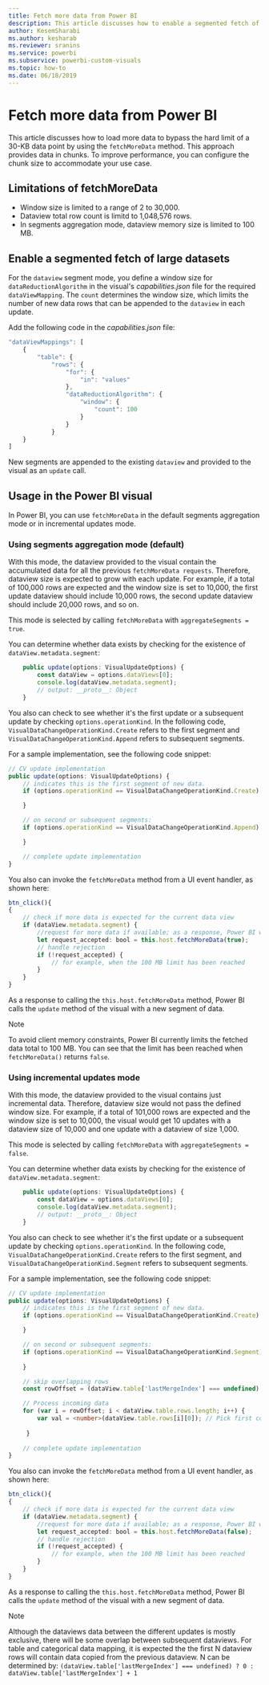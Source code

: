 ```yaml
---
title: Fetch more data from Power BI
description: This article discusses how to enable a segmented fetch of large datasets for Power BI visuals.
author: KesemSharabi
ms.author: kesharab
ms.reviewer: sranins
ms.service: powerbi
ms.subservice: powerbi-custom-visuals
ms.topic: how-to
ms.date: 06/18/2019
---
```


# Fetch more data from Power BI

This article discusses how to load more data to bypass the hard limit of a 30-KB data point by using the `fetchMoreData` method. This approach provides data in chunks. To improve performance, you can configure the chunk size to accommodate your use case.

## Limitations of fetchMoreData

* Window size is limited to a range of 2 to 30,000.
* Dataview total row count is limitd to 1,048,576 rows.
* In segments aggregation mode, dataview memory size is limited to 100 MB.

## Enable a segmented fetch of large datasets

For the `dataview` segment mode, you define a window size for `dataReductionAlgorithm` in the visual's *capabilities.json* file for the required `dataViewMapping`. The `count` determines the window size, which limits the number of new data rows that can be appended to the `dataview` in each update.

Add the following code in the *capabilities.json* file:

```typescript
"dataViewMappings": [
    {
        "table": {
            "rows": {
                "for": {
                    "in": "values"
                },
                "dataReductionAlgorithm": {
                    "window": {
                        "count": 100
                    }
                }
            }
    }
]
```

New segments are appended to the existing `dataview` and provided to the visual as an `update` call.

## Usage in the Power BI visual

In Power BI, you can use `fetchMoreData` in the default segments aggregation mode or in incremental updates mode. 

### Using segments aggregation mode (default)

With this mode, the dataview provided to the visual contain the accumulated data for all the previous `fetchMoreData requests`. Therefore, dataview size is expected to grow with each update. For example, if a total of 100,000 rows are expected and the window size is set to 10,000, the first update dataview should include 10,000 rows, the second update dataview should include 20,000 rows, and so on.

This mode is selected by calling `fetchMoreData` with `aggregateSegments = true`.

You can determine whether data exists by checking for the existence of `dataView.metadata.segment`:

```typescript
    public update(options: VisualUpdateOptions) {
        const dataView = options.dataViews[0];
        console.log(dataView.metadata.segment);
        // output: __proto__: Object
    }
```

You also can check to see whether it's the first update or a subsequent update by checking `options.operationKind`. In the following code, `VisualDataChangeOperationKind.Create` refers to the first segment and `VisualDataChangeOperationKind.Append` refers to subsequent segments.

For a sample implementation, see the following code snippet:

```typescript
// CV update implementation
public update(options: VisualUpdateOptions) {
    // indicates this is the first segment of new data.
    if (options.operationKind == VisualDataChangeOperationKind.Create) {

    }

    // on second or subsequent segments:
    if (options.operationKind == VisualDataChangeOperationKind.Append) {

    }

    // complete update implementation
}
```

You also can invoke the `fetchMoreData` method from a UI event handler, as shown here:

```typescript
btn_click(){
{
    // check if more data is expected for the current data view
    if (dataView.metadata.segment) {
        //request for more data if available; as a response, Power BI will call update method
        let request_accepted: bool = this.host.fetchMoreData(true);
        // handle rejection
        if (!request_accepted) {
            // for example, when the 100 MB limit has been reached
        }
    }
}
```

As a response to calling the `this.host.fetchMoreData` method, Power BI calls the `update` method of the visual with a new segment of data.

> [!NOTE]
> To avoid client memory constraints, Power BI currently limits the fetched data total to 100 MB. You can see that the limit has been reached when `fetchMoreData()` returns `false`.

### Using incremental updates mode

With this mode, the dataview provided to the visual contains just incremental data. Therefore, dataview size would not pass the defined window size. For example, if a total of 101,000 rows are expected and the window size is set to 10,000, the visual would get 10 updates with a dataview size of 10,000 and one update with a dataview of size 1,000.

This mode is selected by calling `fetchMoreData` with `aggregateSegments = false`.

You can determine whether data exists by checking for the existence of `dataView.metadata.segment`:

```typescript
    public update(options: VisualUpdateOptions) {
        const dataView = options.dataViews[0];
        console.log(dataView.metadata.segment);
        // output: __proto__: Object
    }
```

You also can check to see whether it's the first update or a subsequent update by checking `options.operationKind`. In the following code, `VisualDataChangeOperationKind.Create` refers to the first segment, and `VisualDataChangeOperationKind.Segment` refers to subsequent segments.

For a sample implementation, see the following code snippet:

```typescript
// CV update implementation
public update(options: VisualUpdateOptions) {
    // indicates this is the first segment of new data.
    if (options.operationKind == VisualDataChangeOperationKind.Create) {

    }

    // on second or subsequent segments:
    if (options.operationKind == VisualDataChangeOperationKind.Segment) {
        
    }

    // skip overlapping rows 
    const rowOffset = (dataView.table['lastMergeIndex'] === undefined) ? 0 : dataView.table['lastMergeIndex'] + 1;

    // Process incoming data
    for (var i = rowOffset; i < dataView.table.rows.length; i++) {
        var val = <number>(dataView.table.rows[i][0]); // Pick first column               
            
     }
     
    // complete update implementation
}
```

You also can invoke the `fetchMoreData` method from a UI event handler, as shown here:

```typescript
btn_click(){
{
    // check if more data is expected for the current data view
    if (dataView.metadata.segment) {
        //request for more data if available; as a response, Power BI will call update method
        let request_accepted: bool = this.host.fetchMoreData(false);
        // handle rejection
        if (!request_accepted) {
            // for example, when the 100 MB limit has been reached
        }
    }
}
```

As a response to calling the `this.host.fetchMoreData` method, Power BI calls the `update` method of the visual with a new segment of data.

> [!NOTE]
> Although the dataviews data between the different updates is mostly exclusive, there will be some overlap between subsequent dataviews.
> For table and categorical data mapping, it is expected the the first N dataview rows will contain data copied from the previous dataview.
> N can be determined by: `(dataView.table['lastMergeIndex'] === undefined) ? 0 : dataView.table['lastMergeIndex'] + 1`